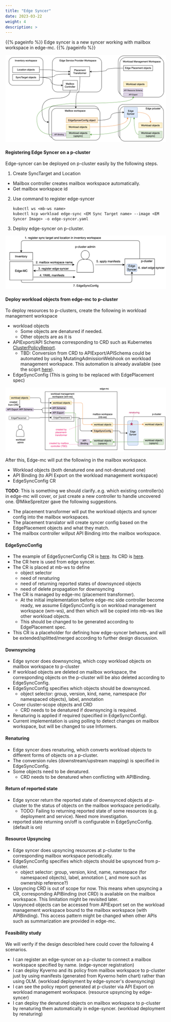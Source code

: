 ```yaml
---
title: "Edge Syncer"
date: 2023-03-22
weight: 4
description: >
---
```


{{% pageinfo %}}
Edge syncer is a new syncer working with mailbox workspace in edge-mc. 
{{% /pageinfo %}}

![edge-syncer drawio](./images/edge-syncer-overview.png)

#### Registering Edge Syncer on a p-cluster

Edge-syncer can be deployed on p-cluster easily by the following steps.
1. Create SyncTarget and Location
  - Mailbox controller creates mailbox workspace automatically. 
  - Get mailbox workspace id
2. Use command to register edge-syncer
   ```console
   kubectl ws <mb-ws name>
   kubectl kcp workload edge-sync <EM Sync Target name> --image <EM Syncer Image> -o edge-syncer.yaml
   ```
3. Deploy edge-syncer on p-cluster.

![edge-syncer boot](./images/edge-syncer-boot.png)

#### Deploy workload objects from edge-mc to p-cluster

To deploy resources to p-clusters, create the following in workload management workspace
- workload objects
  - Some objects are denatured if needed.
  - Other objects are as it is
- APIExport/API Schema corresponding to CRD such as Kubernetes [ClusterPolicyReport](https://github.com/kubernetes-sigs/wg-policy-prototypes/blob/master/policy-report/crd/v1beta1/wgpolicyk8s.io_clusterpolicyreports.yaml).
  - TBD: Conversion from CRD to APIExport/APISchema could be automated by using MutatingAdmissionWebhook on workload management workspace. This automation is already available (see the sciprt [here](https://github.com/kcp-dev/edge-mc/blob/main/hack/update-codegen-crds.sh#L57)). 
- EdgeSyncConfig (This is going to be replaced with EdgePlacement spec) 

![edge-syncer deploy](./images/edge-syncer-deploy.png)

After this, Edge-mc will put the following in the mailbox workspace.
- Workload objects (both denatured one and not-denatured one)
- API Binding (to API Export on the workload management workspace)
- EdgeSyncConfig CR



**TODO**: This is something we should clarify..e.g. which existing controller(s) in edge-mc will cover, or just create a new controller to handle uncovered one. @MikeSpreitzer gave the following suggestions.
  - The placement transformer will put the workload objects and syncer config into the mailbox workspaces.
  - The placement translator will create syncer config based on the EdgePlacement objects and what they match.
  - The mailbox controller willput API Binding into the mailbox workspace.

#### EdgeSyncConfig
- The example of EdgeSycnerConfig CR is [here](https://github.com/yana1205/edge-mc/blob/edge-syncer/pkg/syncer/scripts/edge-sync-config-for-kyverno-helm.yaml). Its CRD is [here](https://github.com/yana1205/edge-mc/blob/edge-syncer/pkg/syncer/config/crds/edge.kcp.io_edgesyncconfigs.yaml).
- The CR here is used from edge syncer. 
- The CR is placed at mb-ws to define
  - object selector
  - need of renaturing
  - need of returning reported states of downsynced objects
  - need of delete propagation for downsyncing
- The CR is managed by edge-mc (placement transformer).
  - At the initial implementation before edge-mc side controller become ready, we assume EdgeSyncConfig is on workload management workspace (wm-ws), and then which will be copied into mb-ws like other workload objects.
  - This should be changed to be generated according to EdgePlacement spec. 
- This CR is a placeholder for defining how edge-syncer behaves, and will be extended/splitted/merged according to further design discussion.

#### Downsyncing

- Edge syncer does downsyncing, which copy workload objects on mailbox workspace to p-cluster
- If workload objects are deleted on mailbox workspace, the corresponding objects on the p-cluster will be also deleted according to EdgeSyncConfig. 
- EdgeSyncConfig specifies which objects should be downsynced.
  - object selector: group, version, kind, name, namespace (for namespaced objects), label, annotation
- Cover cluster-scope objects and CRD
  - CRD needs to be denatured if downsyncing is required.
- Renaturing is applied if required (specified in EdgeSyncConfig).
- Current implementation is using polling to detect changes on mailbox workspace, but will be changed to use Informers. 

#### Renaturing
- Edge syncer does renaturing, which converts workload objects to different forms of objects on a p-cluster. 
- The conversion rules (downstream/upstream mapping) is specified in EdgeSyncConfig.
- Some objects need to be denatured. 
  - CRD needs to be denatured when conflicting with APIBinding.

#### Return of reported state
- Edge syncer return the reported state of downsynced objects at p-cluster to the status of objects on the mailbox workspace periodically. 
  - TODO: Failing to returning reported state of some resources (e.g. deployment and service). Need more investigation. 
- reported state returning on/off is configurable in EdgeSyncConfig. (default is on)

#### Resource Upsyncing
- Edge syncer does upsyncing resources at p-cluster to the corresponding mailbox workspace periodically. 
- EdgeSyncConfig specifies which objects should be upsynced from p-cluster.
  - object selector: group, version, kind, name, namespace (for namespaced objects), label, annotation (, and more such as ownership reference?)
- Upsyncing CRD is out of scope for now. This means when upsyncing a CR, corresponding APIBinding (not CRD) is available on the mailbox workspace. This limitation might be revisited later. 
- Upsynced objects can be accessed from APIExport set on the workload management workspace bound to the mailbox workspace (with APIBinding). This access pattern might be changed when other APIs such as summarization are provided in edge-mc. 

#### Feasibility study
We will verify if the design describled here could cover the following 4 scenarios. 
- I can register an edge-syncer on a p-cluster to connect a mailbox workspace specified by name. (edge-syncer registration)
- I can deploy Kyverno and its policy from mailbox workspace to p-cluster just by using manifests (generated from Kyverno helm chart) rather than using OLM. (workload deployment by edge-syncer's downsyncing)
- I can see the policy report generated at p-cluster via API Export on workload management workspace. (resource upsyncing by edge-syncer) 
- I can deploy the denatured objects on mailbox workspace to p-cluster by renaturing them automatically in edge-syncer. (workload deployment by renaturing)
